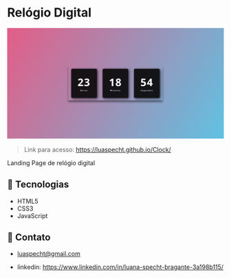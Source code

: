 # Relógio Digital

![preview](./.github/relogio.PNG)

>Link para acesso: https://luaspecht.github.io/Clock/

Landing Page de relógio digital

## 👾 Tecnologias

 - HTML5
 - CSS3
 - JavaScript

## 💌 Contato

 - luaspecht@gmail.com
 
 - linkedin: https://www.linkedin.com/in/luana-specht-bragante-3a198b115/